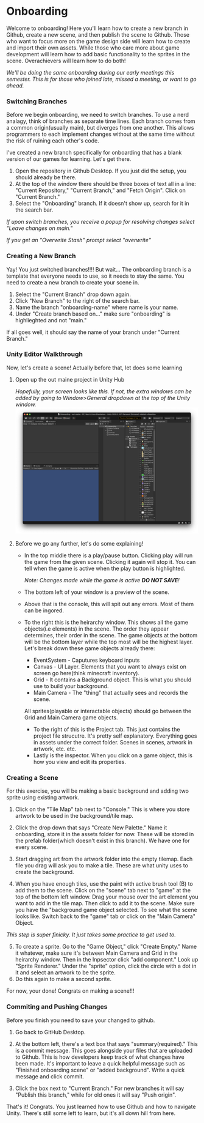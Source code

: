 # Onboarding

Welcome to onboarding! Here you'll learn how to create a new branch in Github, create a new scene, and then publish the scene to Github. Those who want to focus more on the game design side will learn how to create and import their own assets. While those who care more about game development will learn how to add basic functionality to the sprites in the scene. Overachievers will learn how to do both!

_We'll be doing the same onboarding during our early meetings this semester. This is for those who joined late, missed a meeting, or want to go ahead._

### Switching Branches

Before we begin onboarding, we need to switch branches. To use a nerd analagy, think of branches as separate time lines. Each branch comes from a common origin(usually main), but diverges from one another. This allows programmers to each implement changes without at the same time without the risk of ruining each other's code.   

I've created a new branch specifically for onboarding that has a blank version of our games for learning. Let's get there.

1. Open the repository in Github Desktop. If you just did the setup, you should already be there.
2. At the top of the window there should be three boxes of text all in a line: "Current Repository," "Current Branch," and "Fetch Origin". Click on "Current Branch."
3. Select the "Onboarding" branch. If it doesn't show up, search for it in the search bar. 

_If upon switch branches, you receive a popup for resolving changes select "Leave changes on main."_

_If you get an "Overwrite Stash" prompt select "overwrite"_

### Creating a New Branch

Yay! You just switched branches!!!! But wait... The onboarding branch is a template that everyone needs to use, so it needs to stay the same. You need to create a new branch to create your scene in.

1. Select the "Current Branch" drop down again.
2. Click "New Branch" to the right of the search bar.
3. Name the branch "onboarding-name" where name is your name.
4. Under "Create branch based on..." make sure "onboarding" is highlieghted and not "main."

If all goes well, it should say the name of your branch under "Current Branch."

### Unity Editor Walkthrough

Now, let's create a scene! Actually before that, let does some learning

1. Open up the out maine project in Unity Hub

    _Hopefully, your screen looks like this. If not, the extra windows can be added by going to Window>General dropdown at the top of the Unity window._
![Unity Start Screen](unity.png)

2.  Before we go any further, let's do some explaining! 
    - In the top middle there is a play/pause button. Clicking play will run the game from the given scene. Clicking it again will stop it. You can tell when the game is active when the play button is highlighted.

         _Note: Changes made while the game is active **DO NOT SAVE**!_

    - The bottom left of your window is a preview of the scene.
    - Above that is the console, this will spit out any errors. Most of them can be ingored. 
    - To the right this is the heirarchy window. This shows all the game objects(i.e elements) in the scene. The order they appear determines, their order in the scene. The game objects at the bottom will be the bottom layer while the top most will be the highest layer. Let's break down these game objects already there:
        - EventSystem - Caputures keyboard inputs
        - Canvas - UI Layer. Elements that you want to always exist on screen go here(think minecraft inventory).
        - Grid - It  contains a Background object. This is what you should use to build your background.
        - Main Camera - The "thing" that actually sees and records the scene.  

        All sprites(playable or interactable objects) should go between the Grid and Main Camera game objects.
        
        - To the right of this is the Project tab. This just contains the project file strucutre. It's pretty self explanatory. Everything goes in assets under the correct folder. Scenes in scenes, artwork in artwork, etc. etc.
        - Lastly is the inspector. When you click on a game object, this is how you view and edit its properties.

    
###  Creating a Scene

For this exercise, you will be making a basic background and adding two sprite using existing artwork.

1. Click on the "Tile Map" tab next to "Console." This is where you store artwork to be used in the background/tile map.

2. Click the drop down that says "Create New Palette." Name it onboarding, store it in the assets folder for now. These will be stored in the prefab folder(which doesn't exist in this branch). We have one for every scene.

3. Start dragging art from the artwork folder into the empty tilemap. Each file you drag will ask you to make a tile. These are what unity uses to create the background.

4. When you have enough tiles, use the paint with active brush tool (B) to add them to the scene. Click on the "scene" tab next to "game" at the top of the bottom left window. Drag your mouse over the art element you want to add in the tile map. Then click to add it to the scene. Make sure you have the "background game object selected. To see what the scene looks like. Switch back to the "game" tab or click on the "Main Camera" Object.

_This step is super finicky. It just takes some practice to get used to._

5. To create a sprite. Go to the "Game Object," click "Create Empty." Name it whatever, make sure it's between Main Camera and Grid in the heirarchy window. Then in the Inpsector click "add component." Look up "Sprite Renderer." Under the "sprite" option, click the circle with a dot in it and select an artwork to be the sprite.
6. Do this again to make a second sprite.

For now, your done! Congrats on making a scene!!!


### Commiting and Pushing Changes

Before you finish you need to save your changed to github.

1. Go back to GitHub Desktop.

2. At the bottom left, there's a text box that says "summary(required)." This is a commit message. This goes alongside your files that are uploaded to Github. This is how developers keep track of what changes have been made. It's important to leave a quick helpful message such as "Finished onboarding scene" or "added background". Write a quick message and click commit.

3. Click the box next to "Current Branch." For new branches it will say "Publish this branch," while for old ones it will say "Push origin".


That's it! Congrats. You just learned how to use Github and how to navigate Unity. There's still some left to learn, but it's all down hill from here.




